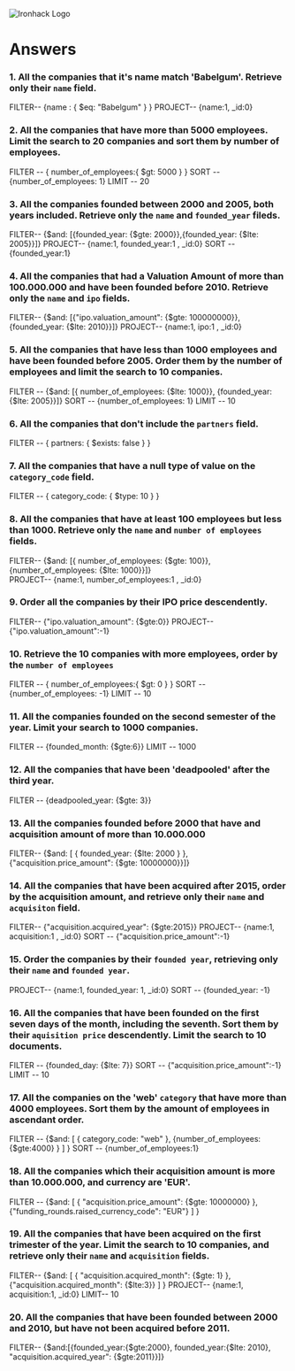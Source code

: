 ![Ironhack Logo](https://i.imgur.com/1QgrNNw.png)

# Answers

### 1. All the companies that it's name match 'Babelgum'. Retrieve only their `name` field.


 FILTER--    {name : { $eq: "Babelgum" } }
 PROJECT--   {name:1, _id:0}
 

### 2. All the companies that have more than 5000 employees. Limit the search to 20 companies and sort them by **number of employees**.


FILTER --   { number_of_employees:{ $gt: 5000 } } 
SORT --     {number_of_employees: 1}
LIMIT --    20


### 3. All the companies founded between 2000 and 2005, both years included. Retrieve only the `name` and `founded_year` fileds.


FILTER--    {$and: [{founded_year: {$gte: 2000}},{founded_year: {$lte: 2005}}]} 
PROJECT--   {name:1, founded_year:1 , _id:0}
SORT --     {founded_year:1}

### 4. All the companies that had a Valuation Amount of more than 100.000.000 and have been founded before 2010. Retrieve only the `name` and `ipo` fields.

FILTER--    {$and: [{"ipo.valuation_amount": {$gte: 100000000}}, {founded_year: {$lte: 2010}}]} 
PROJECT--   {name:1, ipo:1 , _id:0}


### 5. All the companies that have less than 1000 employees and have been founded before 2005. Order them by the number of employees and limit the search to 10 companies.

FILTER --   {$and: [{ number_of_employees: {$lte: 1000}}, {founded_year: {$lte: 2005}}]} 
SORT --     {number_of_employees: 1}
LIMIT --    10

### 6. All the companies that don't include the `partners` field.

FILTER --   { partners: { $exists: false } }

### 7. All the companies that have a null type of value on the `category_code` field.

FILTER --   { category_code: { $type: 10 } }

### 8. All the companies that have at least 100 employees but less than 1000. Retrieve only the `name` and `number of employees` fields.

FILTER--    {$and: [{ number_of_employees: {$gte: 100}}, {number_of_employees: {$lte: 1000}}]}  
PROJECT--   {name:1, number_of_employees:1 , _id:0}

### 9. Order all the companies by their IPO price descendently.

FILTER--    {"ipo.valuation_amount": {$gte:0}}
PROJECT--   {"ipo.valuation_amount":-1}

### 10. Retrieve the 10 companies with more employees, order by the `number of employees`

FILTER --   { number_of_employees:{ $gt: 0 } } 
SORT --     {number_of_employees: -1}
LIMIT --    10

### 11. All the companies founded on the second semester of the year. Limit your search to 1000 companies.

FILTER --   {founded_month: {$gte:6}}
LIMIT --    1000

### 12. All the companies that have been 'deadpooled' after the third year.

FILTER --   {deadpooled_year: {$gte: 3}}

### 13. All the companies founded before 2000 that have and acquisition amount of more than 10.000.000

FILTER--    {$and: [ { founded_year: {$lte: 2000 } }, {"acquisition.price_amount": {$gte: 10000000}}]} 

### 14. All the companies that have been acquired after 2015, order by the acquisition amount, and retrieve only their `name` and `acquisiton` field.

FILTER--    {"acquisition.acquired_year": {$gte:2015}}
PROJECT--   {name:1, acquisition:1 , _id:0}
SORT --     {"acquisition.price_amount":-1}

### 15. Order the companies by their `founded year`, retrieving only their `name` and `founded year`.

PROJECT--   {name:1, founded_year: 1, _id:0}
SORT --     {founded_year: -1}

### 16. All the companies that have been founded on the first seven days of the month, including the seventh. Sort them by their `aquisition price` descendently. Limit the search to 10 documents.

FILTER --   {founded_day: {$lte: 7}} 
SORT --     {"acquisition.price_amount":-1}
LIMIT --    10

### 17. All the companies on the 'web' `category` that have more than 4000 employees. Sort them by the amount of employees in ascendant order.

FILTER --   {$and: [ { category_code: "web" }, {number_of_employees: {$gte:4000} } ] } 
SORT --     {number_of_employees:1}

### 18. All the companies which their acquisition amount is more than 10.000.000, and currency are 'EUR'.

FILTER --   {$and: [ { "acquisition.price_amount": {$gte: 10000000} }, {"funding_rounds.raised_currency_code": "EUR"} ] }

### 19. All the companies that have been acquired on the first trimester of the year. Limit the search to 10 companies, and retrieve only their `name` and `acquisition` fields.

FILTER--    {$and: [ { "acquisition.acquired_month": {$gte: 1} }, {"acquisition.acquired_month": {$lte:3}} ] }
PROJECT--   {name:1, acquisition:1, _id:0}
LIMIT--     10

### 20. All the companies that have been founded between 2000 and 2010, but have not been acquired before 2011.

FILTER--    {$and:[{founded_year:{$gte:2000}, founded_year:{$lte: 2010}, "acquisition.acquired_year": {$gte:2011}}]}
